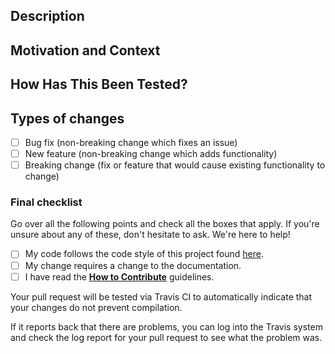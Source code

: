 <!--- Provide a general summary of your changes in the Title above -->

## Description
<!--- Describe your changes in detail -->
<!--- If fixing a bug, there should be an issue describing it with steps to reproduce -->
<!--- Please link to the issue here unless your commit contains the issue number -->

## Motivation and Context
<!--- Why is this change required? What problem does it solve? -->

## How Has This Been Tested?
<!--- Please describe in detail how you tested your changes. -->

## Types of changes
<!--- What types of changes does your code introduce? Put an `x` in all the boxes that apply: -->
- [ ] Bug fix (non-breaking change which fixes an issue)
- [ ] New feature (non-breaking change which adds functionality)
- [ ] Breaking change (fix or feature that would cause existing functionality to change)

### Final checklist
Go over all the following points and check all the boxes that apply.
If you're unsure about any of these, don't hesitate to ask. We're here to help!
- [ ] My code follows the code style of this project found [here](https://suitecrm.com/wiki/index.php/Coding_Standards).
- [ ] My change requires a change to the documentation.
- [ ] I have read the [**How to Contribute**](https://suitecrm.com/wiki/index.php/Contributing_to_SuiteCRM) guidelines.

Your pull request will be tested via Travis CI to automatically indicate that your changes do not prevent compilation.

If it reports back that there are problems, you can log into the Travis system and check the log report for your pull request to see what the problem was.